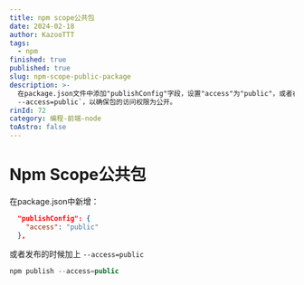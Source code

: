 ```yaml
---
title: npm scope公共包
date: 2024-02-18
author: KazooTTT
tags:
  - npm
finished: true
published: true
slug: npm-scope-public-package
description: >-
  在package.json文件中添加"publishConfig"字段，设置"access"为"public"，或者在发布时使用命令`npm publish
  --access=public`，以确保包的访问权限为公开。
rinId: 72
category: 编程-前端-node
toAstro: false
---
```


# Npm Scope公共包

在package.json中新增：

```json
  "publishConfig": {
    "access": "public"
  },
```

或者发布的时候加上 `--access=public`

```javascript
npm publish --access=public
```
